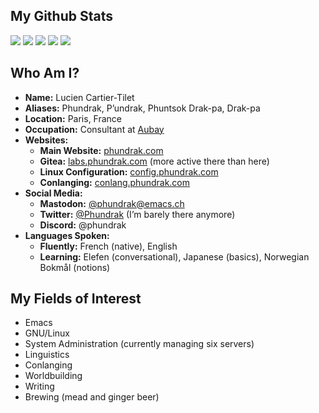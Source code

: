 ## My Github Stats
![](http://github-profile-summary-cards.vercel.app/api/cards/profile-details?username=Phundrak&theme=nord_dark)
![](http://github-profile-summary-cards.vercel.app/api/cards/repos-per-language?username=Phundrak&theme=nord_dark) ![](http://github-profile-summary-cards.vercel.app/api/cards/most-commit-language?username=Phundrak&theme=nord_dark)
![](http://github-profile-summary-cards.vercel.app/api/cards/stats?username=Phundrak&theme=nord_dark) ![](http://github-profile-summary-cards.vercel.app/api/cards/productive-time?username=Phundrak&theme=nord_dark&utcOffset=1)

## Who Am I?
- **Name:** Lucien Cartier-Tilet
- **Aliases:** Phundrak, P’undrak, Phuntsok Drak-pa, Drak-pa
- **Location:** Paris, France
- **Occupation:** Consultant at [Aubay](https://aubay.com/)
- **Websites:**
  - **Main Website:** [phundrak.com](https://phundrak.com/en)
  - **Gitea:** [labs.phundrak.com](https://labs.phundrak.com) (more active there than here)
  - **Linux Configuration:** [config.phundrak.com](https://config.phundrak.com)
  - **Conlanging:** [conlang.phundrak.com](https://conlang.phundrak.com/)
- **Social Media:**
  - **Mastodon:** [@phundrak@emacs.ch](https://mastodon.phundrak.com/@phundrak)
  - **Twitter:** [@Phundrak](https://twitter.com/phundrak) (I’m barely there anymore)
  - **Discord:** @phundrak
- **Languages Spoken:**
  - **Fluently:** French (native), English
  - **Learning:** Elefen (conversational), Japanese (basics), Norwegian Bοkmål (notions)

## My Fields of Interest
- Emacs
- GNU/Linux
- System Administration (currently managing six servers)
- Linguistics
- Conlanging
- Worldbuilding
- Writing
- Brewing (mead and ginger beer)
